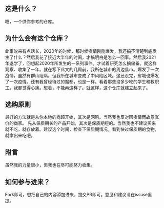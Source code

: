 ## 这是什么？

嗯，一个供你参考的仓库。

## 为什么会有这个仓库？

此事说来有点话长，2020年的时候，那时候疫情刚刚爆发，我还搞不清楚到底发生了什么？然后我花了接近大半年的时间，才搞明白是怎么一回事。然后我2021年退学了，回想起2020年所发生的一系列事件。才试着研究怎么搞储备。就这样观察、收集了一年。就在写下此文的几周前，我所在城市的周边县市。爆发了一次疫情。虽然有群山阻隔，但我所在城市变成了中风险区域。这还没完，省城也爆发了一次疫情。还有我曾经待过的魔都，也是一样。看着那些没多少吃的学生和教职工。我都觉得心痛。想着，不能再这样了。就这样，这个仓库就建立起来了。

## 选购原则

最好的方法就是从你本地的商超开始，其次是网购。当然我也反对因疫情而故意涨价的商家。
先从保质期长的产品开始，其次是保质期短的。当然我也不建议买来就不吃，就存放着。建议选个时间，检查下保质期情况。看到快过保质期的食物，就拿出来吃吧。

## 附言

虽然我的力量很小，但我也在尽可能努力收集。

## 如何参与进来？
Fork即可，想把自己的内容添加进来，提交PR即可。意见和建议请在issuse里提。